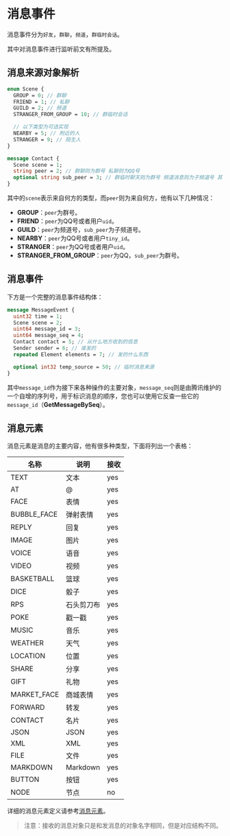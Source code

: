 <!-- This Source Code Form is subject to the terms of the Mozilla Public
   - License, v. 2.0. If a copy of the MPL was not distributed with this
   - file, You can obtain one at https://mozilla.org/MPL/2.0/. -->

# 消息事件

消息事件分为`好友`，`群聊`，`频道`，`群临时会话`。

其中对消息事件进行监听前文有所提及。

## 消息来源对象解析

```protobuf
enum Scene {
  GROUP = 0; // 群聊
  FRIEND = 1; // 私聊
  GUILD = 2; // 频道
  STRANGER_FROM_GROUP = 10; // 群临时会话

  // 以下类型为可选实现
  NEARBY = 5; // 附近的人
  STRANGER = 9; // 陌生人
}

message Contact {
  Scene scene = 1;
  string peer = 2; // 群聊则为群号 私聊则为QQ号
  optional string sub_peer = 3; // 群临时聊天则为群号 频道消息则为子频道号 其它情况可不提供
}
```

其中的`scene`表示来自何方的类型，而`peer`则为来自何方，他有以下几种情况：

- **GROUP**：`peer`为群号。
- **FRIEND**：`peer`为QQ号或者用户`uid`。
- **GUILD**：`peer`为频道号，`sub_peer`为子频道号。
- **NEARBY**：`peer`为QQ号或者用户`tiny_id`。
- **STRANGER**：`peer`为QQ号或者用户`uid`。
- **STRANGER_FROM_GROUP**：`peer`为QQ，`sub_peer`为群号。

## 消息事件

下方是一个完整的消息事件结构体：

```protobuf
message MessageEvent {
  uint32 time = 1;
  Scene scene = 2;
  uint64 message_id = 3;
  uint64 message_seq = 4;
  Contact contact = 5; // 从什么地方收到的信息
  Sender sender = 6; // 谁发的
  repeated Element elements = 7; // 发的什么东西

  optional int32 temp_source = 50; // 临时消息来源
}
```
其中`message_id`作为接下来各种操作的主要对象，`message_seq`则是由腾讯维护的一个自增的序列号，用于标识消息的顺序，您也可以使用它反查一些它的`message_id`（**GetMessageBySeq**）。

## 消息元素

消息元素是消息的主要内容，他有很多种类型，下面将列出一个表格：

| 名称          | 说明       | 接收  |
|-------------|----------|-----|
| TEXT        | 文本       | yes |
| AT          | @        | yes |
| FACE        | 表情       | yes |
| BUBBLE_FACE | 弹射表情     | yes |
| REPLY       | 回复       | yes |
| IMAGE       | 图片       | yes |
| VOICE       | 语音       | yes |
| VIDEO       | 视频       | yes |
| BASKETBALL  | 篮球       | yes |
| DICE        | 骰子       | yes |
| RPS         | 石头剪刀布    | yes |
| POKE        | 戳一戳      | yes |
| MUSIC       | 音乐       | yes |
| WEATHER     | 天气       | yes |
| LOCATION    | 位置       | yes |
| SHARE       | 分享       | yes |
| GIFT        | 礼物       | yes |
| MARKET_FACE | 商城表情     | yes |
| FORWARD     | 转发       | yes |
| CONTACT     | 名片       | yes |
| JSON        | JSON     | yes |
| XML         | XML      | yes |
| FILE        | 文件       | yes |
| MARKDOWN    | Markdown | yes |
| BUTTON      | 按钮       | yes |
| NODE        | 节点       | no  |

详细的消息元素定义请参考[消息元素](/protos/src/main/proto/kritor/event/comm_msg.proto)。

> 注意：接收的消息对象只是和发消息的对象名字相同，但是对应结构不同。